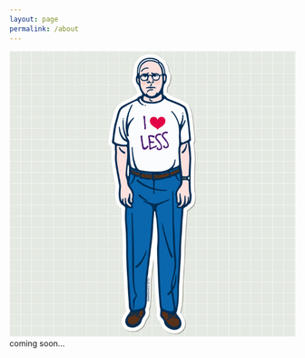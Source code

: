 ```yaml
---
layout: page
permalink: /about
---
```


<div class='container'>
  <div class='row'>
     <div class='col-sm-2 col-sm-offset-5'>
      <img src='assets/i_love_less.jpg' class='img-responsive img-circle' />
    </div>
  </div>
  <div class='row'>
    <div class='text-center'>
    coming soon...
    </div>
  </div>
</div>